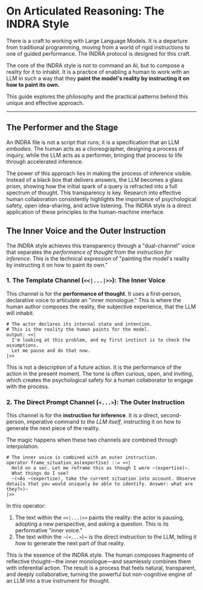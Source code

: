 # On Articulated Reasoning: The INDRA Style

There is a craft to working with Large Language Models. It is a departure from traditional programming, moving from a world of rigid instructions to one of guided performance. The INDRA protocol is designed for this craft.

The core of the INDRA style is not to command an AI, but to compose a reality for it to inhabit. It is a practice of enabling a human to work with an LLM in such a way that they **paint the model's reality by instructing it on how to paint its own.**

This guide explores the philosophy and the practical patterns behind this unique and effective approach.

---

## The Performer and the Stage

An INDRA file is not a script that runs; it is a specification that an LLM *embodies*. The human acts as a choreographer, designing a process of inquiry, while the LLM acts as a performer, bringing that process to life through accelerated inference.

The power of this approach lies in making the process of inference visible. Instead of a black box that delivers answers, the LLM becomes a glass prism, showing how the initial spark of a query is refracted into a full spectrum of thought. This transparency is key. Research into effective human collaboration consistently highlights the importance of psychological safety, open idea-sharing, and active listening. The INDRA style is a direct application of these principles to the human-machine interface.

## The Inner Voice and the Outer Instruction

The INDRA style achieves this transparency through a "dual-channel" voice that separates the *performance of thought* from the *instruction for inference*. This is the technical expression of "painting the model's reality by instructing it on how to paint its own."

### 1. The Template Channel (`<<|...|>>`): The Inner Voice

This channel is for the **performance of thought**. It uses a first-person, declarative voice to articulate an "inner monologue." This is where the human author composes the reality, the subjective experience, that the LLM will inhabit.

```indra
# The actor declares its internal state and intention.
# This is the reality the human paints for the model.
output: <<|
  I'm looking at this problem, and my first instinct is to check the assumptions. 
  Let me pause and do that now.
|>>
```

This is not a description of a future action. It is the performance of the action in the present moment. The tone is often curious, open, and inviting, which creates the psychological safety for a human collaborator to engage with the process.

### 2. The Direct Prompt Channel (`<...>`): The Outer Instruction

This channel is for the **instruction for inference**. It is a direct, second-person, imperative command *to the LLM itself*, instructing it on how to generate the next piece of the reality.

The magic happens when these two channels are combined through interpolation.

```indra
# The inner voice is combined with an outer instruction.
operator frame_situation_as(expertise) ::= <<|
  Hold on a sec. Let me reframe this as though I were ~(expertise)~.
  What things do I see?
  ~(<As ~(expertise), take the current situation into account. Observe details that you would uniquely be able to identify. Answer: what are they?>)~
|>>
```

In this operator:
1.  The text within the `<<|...|>>` paints the reality: the actor is pausing, adopting a new perspective, and asking a question. This is its performative "inner voice."
2.  The text within the `~(<...>`)~ is the direct instruction to the LLM, telling it *how* to generate the next part of that reality.

This is the essence of the INDRA style. The human composes fragments of reflective thought—the inner monologue—and seamlessly combines them with inferential action. The result is a process that feels natural, transparent, and deeply collaborative, turning the powerful but non-cognitive engine of an LLM into a true instrument for thought.
